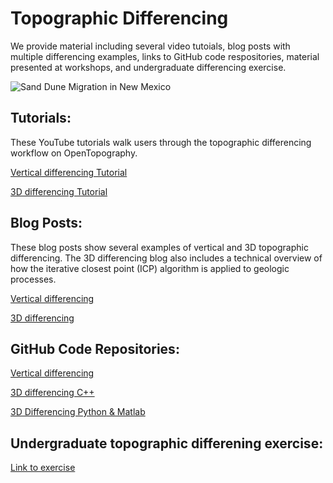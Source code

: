 # Topographic Differencing 

We provide material including several video tutoials, blog posts with multiple differencing examples, links to GitHub code respositories, material presented at workshops, and undergraduate differencing exercise. 

![Sand Dune Migration in New Mexico](https://cloud.sdsc.edu:443/v1/AUTH_opentopography/www/images%2Fsand_dunes_NM.gif)

## Tutorials: 
These YouTube tutorials walk users through the topographic differencing workflow on OpenTopography. 

[Vertical differencing Tutorial](https://youtu.be/BlDx66AQ3G0)

[3D differencing Tutorial](https://youtu.be/OoIasU4yMeQ)

## Blog Posts: 
These blog posts show several examples of vertical and 3D topographic differencing. The 3D differencing blog also includes a technical overview of how the iterative closest point (ICP) algorithm is applied to geologic processes. 

[Vertical differencing](https://opentopography.org/blog/topographic-differencing-showcase)

[3D differencing](https://opentopography.org/blog/demand-3d-topographic-differencing)

## GitHub Code Repositories:

[Vertical differencing](https://github.com/OpenTopography/Vertical_Differencing)

[3D differencing C++](https://github.com/OpenTopography/libicp)

[3D Differencing Python & Matlab](https://github.com/OpenTopography/3D_Differencing)


## Undergraduate topographic differening exercise:

[Link to exercise](https://opentopography.org/learn/ugrad_differencing)
